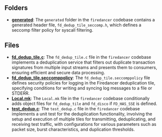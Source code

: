 ## Folders
- **[generated](dedup/generated.driver.md)**: The `generated` folder in the `firedancer` codebase contains a generated header file, `fd_dedup_tile_seccomp.h`, which defines a seccomp filter policy for syscall filtering.

## Files
- **[fd_dedup_tile.c](dedup/fd_dedup_tile.c.driver.md)**: The `fd_dedup_tile.c` file in the `firedancer` codebase implements a deduplication service that filters out duplicate transaction signatures from multiple input streams and presents them to consumers, ensuring efficient and secure data processing.
- **[fd_dedup_tile.seccomppolicy](dedup/fd_dedup_tile.seccomppolicy.driver.md)**: The `fd_dedup_tile.seccomppolicy` file defines security policies for logging in the Firedancer deduplication tile, specifying conditions for writing and syncing log messages to a file or STDERR.
- **[Local.mk](dedup/Local.mk.driver.md)**: The `Local.mk` file in the `firedancer` codebase conditionally adds object files for `fd_dedup_tile` and `fd_disco` if `FD_HAS_SSE` is defined.
- **[test_dedup.c](dedup/test_dedup.c.driver.md)**: The `test_dedup.c` file in the `firedancer` codebase implements a unit test for the deduplication functionality, involving the setup and execution of multiple tiles for transmitting, deduplicating, and receiving test traffic, with configurations for various parameters such as packet size, burst characteristics, and duplication thresholds.
